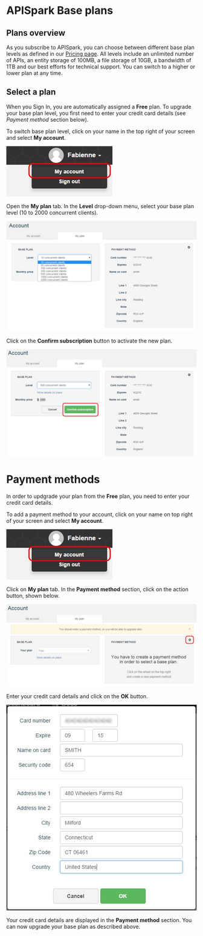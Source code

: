 # APISpark Base plans

## Plans overview

As you subscribe to APISpark, you can choose between different base plan levels as defined in our <a href="http://restlet.com/products/apispark/pricing" target="_blank">Pricing page</a>. All levels include an unlimited number of APIs, an entity storage of 100MB, a file storage of 10GB, a bandwidth of 1TB and our best efforts for technical support. You can switch to a higher or lower plan at any time.

## Select a plan

When you Sign In, you are automatically assigned a **Free** plan. To upgrade your base plan level, you first need to enter your credit card details (see *Payment method* section below).

To switch base plan level, click on your name in the top right of your screen and select **My account**.

![My account](images/12.jpg "My account")

Open the **My plan** tab. In the **Level** drop-down menu, select your base plan level (10 to 2000 concurrent clients).

![Select plan](images/select-plan.jpg "Select plan")

Click on the **Confirm subscription** button to activate the new plan.

![Confirm subscription](images/confirm-subscription.jpg "Confirm subscription")

# Payment methods

In order to updgrade your plan from the **Free** plan, you need to enter your credit card details.

To add a payment method to your account, click on your name on top right of your screen and select **My account**.

![My account](images/12.jpg "My account")

Click on **My plan** tab. In the **Payment method** section, click on the action button, shown below.

![wheel](images/11.jpg "wheel")

Enter your credit card details and click on the **OK** button.

![Create new payment method](images/13.jpg "Create new payment method")

Your credit card details are displayed in the **Payment method** section. You can now upgrade your base plan as described above.
